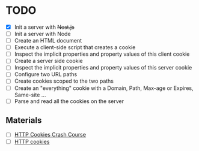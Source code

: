 # TODO

- [x] Init a server with ~~Nest.js~~
- [ ] Init a server with Node
- [ ] Create an HTML document
- [ ] Execute a client-side script that creates a cookie
- [ ] Inspect the implicit properties and property values of this client cookie
- [ ] Create a server side cookie
- [ ] Inspect the implicit properties and property values of this server cookie
- [ ] Configure two URL paths
- [ ] Create cookies scoped to the two paths
- [ ] Create an "everything" cookie with a Domain, Path, Max-age or Expires, Same-site ...
- [ ] Parse and read all the cookies on the server

## Materials

- [ ] [HTTP Cookies Crash Course](https://www.youtube.com/watch?v=sovAIX4doOE)
- [ ] [HTTP cookies](https://developer.mozilla.org/en-US/docs/Web/HTTP/Cookies)
